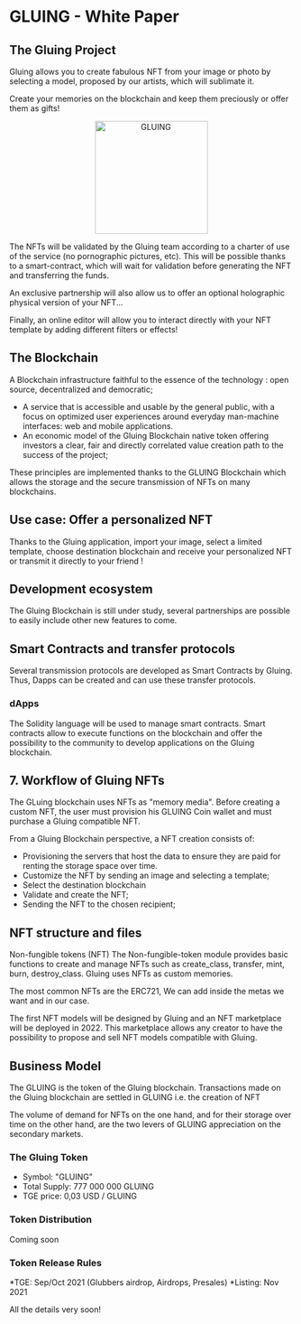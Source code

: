 # GLUING - White Paper

## The Gluing Project

Gluing allows you to create fabulous NFT from your image or photo by selecting a model, proposed by our artists, which will sublimate it.

Create your memories on the blockchain and keep them preciously or offer them as gifts!

<p align="center">
  <a href="https://gluing.io">
    <img alt="GLUING" src="https://gluing.io/wp-content/uploads/2021/08/Gluing-desc.png" width="200" />
  </a>
</p>

The NFTs will be validated by the Gluing team according to a charter of use of the service (no pornographic pictures, etc). This will be possible thanks to a smart-contract, which will wait for validation before generating the NFT and transferring the funds.

An exclusive partnership will also allow us to offer an optional holographic physical version of your NFT...

Finally, an online editor will allow you to interact directly with your NFT template by adding different filters or effects!

## The Blockchain

A Blockchain infrastructure faithful to the essence of the technology : open source, decentralized and democratic;

* A service that is accessible and usable by the general public, with a focus on optimized user experiences around everyday man-machine interfaces: web and mobile applications.
* An economic model of the Gluing Blockchain native token offering investors a clear, fair and directly correlated value creation path to the success of the project;

These principles are implemented thanks to the GLUING Blockchain which allows the storage and the secure transmission of NFTs on many blockchains.

## Use case: Offer a personalized NFT

Thanks to the Gluing application, import your image, select a limited template, choose destination blockchain and receive your personalized NFT or transmit it directly to your friend !

## Development ecosystem

The Gluing Blockchain is still under study, several partnerships are possible to easily include other new features to come.

## Smart Contracts and transfer protocols

Several transmission protocols are developed as Smart Contracts by Gluing. Thus, Dapps can be created and can use these transfer protocols.

### dApps

The Solidity language will be used to manage smart contracts. Smart contracts allow to execute functions on the blockchain and offer the possibility to the community to develop applications on the Gluing blockchain.

## 7. Workflow of Gluing NFTs

The GLuing blockchain uses NFTs as "memory media". Before creating a custom NFT, the user must provision his GLUING Coin wallet and must purchase a Gluing compatible NFT.

From a Gluing Blockchain perspective, a NFT creation consists of:

* Provisioning the servers that host the data to ensure they are paid for renting the storage space over time.
* Customize the NFT by sending an image and selecting a template;
* Select the destination blockchain
* Validate and create the NFT;
* Sending the NFT to the chosen recipient;

## NFT structure and files

Non-fungible tokens (NFT)
The Non-fungible-token module provides basic functions to create and manage NFTs such as create_class, transfer, mint, burn, destroy_class. Gluing uses NFTs as custom memories.

The most common NFTs are the ERC721, We can add inside the metas we want and in our case.

The first NFT models will be designed by Gluing and an NFT marketplace will be deployed in 2022. This marketplace allows any creator to have the possibility to propose and sell NFT models compatible with Gluing.

## Business Model

The GLUING is the token of the Gluing blockchain. Transactions made on the Gluing blockchain are settled in GLUING i.e. the creation of NFT

The volume of demand for NFTs on the one hand, and for their storage over time on the other hand, are the two levers of GLUING appreciation on the secondary markets.

### The Gluing Token

* Symbol: "GLUING"
* Total Supply: 777 000 000 GLUING
* TGE price: 0,03 USD / GLUING

### Token Distribution

Coming soon

### Token Release Rules

\*TGE: Sep/Oct 2021 (Glubbers airdrop, Airdrops, Presales)
\*Listing: Nov 2021

All the details very soon!
